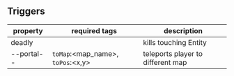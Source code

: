 ## Triggers
| **property**   | required tags                               | description                       |
| ---------- | ------------------------------------------- | --------------------------------- |
| deadly |                                             | kills touching Entity             |
| --portal-- | `toMap`:<map_name>, `toPos`:<x,y>           | teleports player to different map |
